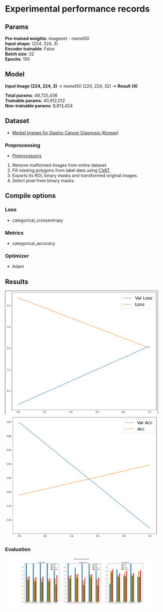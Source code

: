 # Experimental performance records

## Params
**Pre-trained weights**: imagenet - resnet50<br>
**Input shape**: (224, 224, 3)<br>
**Encoder trainable**: False<br>
**Batch size**: 32<br>
**Epochs**: 150

## Model
**Input Image (224, 224, 3)** → resnet50 (224, 224, 32) → **Result (4)**

**Total params**: 49,725,436<br>
**Trainable params**: 40,912,012<br>
**Non-trainable params**: 8,813,424<br>

## Dataset

- [Medial Images for Gastric Cancer Diagnosis (Korean)](https://aihub.or.kr/aidata/33988)

### Preprocessing

- [Preprocessors](https://github.com/Basars/preprocessors)

1. Remove malformed images from entire dataset.
2. Fill missing polygons from label data using [CVAT](https://github.com/openvinotoolkit/cvat).
3. Exports its ROI, binary masks and transformed original images.
4. Select pixel from binary masks.

## Compile options

### Loss
- categorical_crossentropy

### Metrics
- categorical_accuracy

### Optimizer
- Adam

## Results
![loss_graph](https://github.com/Basars/classification/blob/main/static/loss.png) ![acc_graph](https://github.com/Basars/classification/blob/main/static/acc.png)

### Evaluation
![performance](https://github.com/Basars/classification/blob/main/static/performance.png)
